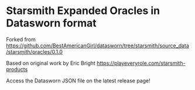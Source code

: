 # Starsmith Expanded Oracles in Datasworn format

Forked from <https://github.com/BestAmericanGirl/datasworn/tree/starsmith/source_data/starsmith/oracles/0.1.0>

Based on original work by Eric Bright <https://playeveryrole.com/starsmith-products>

Access the Datasworn JSON file on the latest release page!
